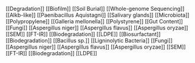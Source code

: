 [[Degradation]]
[[Biofilm]]
[[Soil Burial]]
[[Whole-genome Sequencing]]
[[Alkb-like]]
[[Paenibacillus Aquistagni]]
[[Salivary glands]]
[[Microbiota]]
[[Polypropylene]]
[[Galleria mellonella]]
[[Polystyrene]]
[[Gut Content]]
[[Fungi]]
[[Aspergillus niger]]
[[Aspergillus flavus]]
[[Aspergillus oryzae]]
[[SEM]]
[[FT-IR]]
[[Biodegradation]]
[[LDPE]]
[[Biosurfactant]]
[[Biodegradation]]
[[Bacillus sp.]]
[[Ligninolytic Bacteria]]
[[Fungi]]
[[Aspergillus niger]]
[[Aspergillus flavus]]
[[Aspergillus oryzae]]
[[SEM]]
[[FT-IR]]
[[Biodegradation]]
[[LDPE]]

